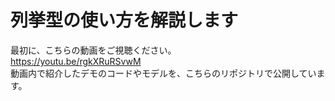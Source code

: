 # 列挙型の使い方を解説します

最初に、こちらの動画をご視聴ください。<br>
<https://youtu.be/rgkXRuRSvwM> <br>
動画内で紹介したデモのコードやモデルを、こちらのリポジトリで公開しています。
